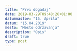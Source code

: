 ```yaml
---
title: "Prvi događaj"
date: 2019-03-29T09:48:26+01:00
datumnaslov: "15. Aprila"
datum: "15.04.2019"
mesto: "Mesto održavanja"
description: "Opis"
draft: true
type: post
---
```


